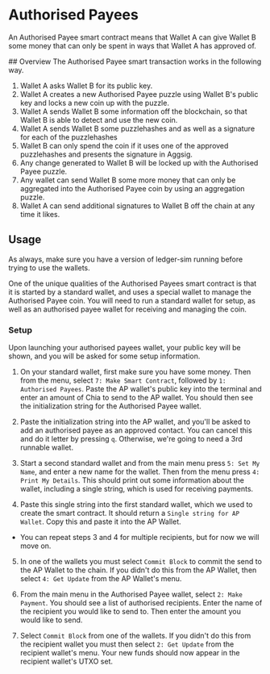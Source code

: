 # Authorised Payees

An Authorised Payee smart contract means that Wallet A can give Wallet B some money that can only be spent in ways that Wallet A has approved of.

## Overview
The Authorised Payee smart transaction works in the following way.

1. Wallet A asks Wallet B for its public key.
2. Wallet A creates a new Authorised Payee puzzle using Wallet B's public key and locks a new coin up with the puzzle.
3. Wallet A sends Wallet B some information off the blockchain, so that Wallet B is able to detect and use the new coin.
4. Wallet A sends Wallet B some puzzlehashes and as well as a signature for each of the puzzlehashes
5. Wallet B can only spend the coin if it uses one of the approved puzzlehashes and presents the signature in Aggsig.
6. Any change generated to Wallet B will be locked up with the Authorised Payee puzzle.
7. Any wallet can send Wallet B some more money that can only be aggregated into the Authorised Payee coin by using an aggregation puzzle.
8. Wallet A can send additional signatures to Wallet B off the chain at any time it likes.

## Usage

As always, make sure you have a version of ledger-sim running before trying to use the wallets.

One of the unique qualities of the Authorised Payees smart contract is that it is started by a standard wallet, and uses a special wallet to manage the Authorised Payee coin.
You will need to run a standard wallet for setup, as well as an authorised payee wallet for receiving and managing the coin.

### Setup

Upon launching your authorised payees wallet, your public key will be shown, and you will be asked for some setup information.

1. On your standard wallet, first make sure you have some money.
Then from the menu, select `7: Make Smart Contract`, followed by `1: Authorised Payees`.
Paste the AP wallet's public key into the terminal and enter an amount of Chia to send to the AP wallet.
You should then see the initialization string for the Authorised Payee wallet.

2. Paste the initialization string into the AP wallet, and you'll be asked to add an authorised payee as an approved contact.
You can cancel this and do it letter by pressing `q`. Otherwise, we're going to need a 3rd runnable wallet.

3. Start a second standard wallet and from the main menu press `5: Set My Name`, and enter a new name for the wallet.
Then from the menu press `4: Print My Details`.
This should print out some information about the wallet, including a single string, which is used for receiving payments.

4. Paste this single string into the first standard wallet, which we used to create the smart contract.
It should return a `Single string for AP Wallet`. Copy this and paste it into the AP Wallet.

* You can repeat steps 3 and 4 for multiple recipients, but for now we will move on.

5. In one of the wallets you must select `Commit Block` to commit the send to the AP Wallet to the chain.
If you didn't do this from the AP Wallet, then select `4: Get Update` from the AP Wallet's menu.

6. From the main menu in the Authorised Payee wallet, select `2: Make Payment`.
You should see a list of authorised recipients. Enter the name of the recipient you would like to send to.
Then enter the amount you would like to send.

7. Select `Commit Block` from one of the wallets.
If you didn't do this from the recipient wallet you must then select `2: Get Update` from the recipient wallet's menu.
Your new funds should now appear in the recipient wallet's UTXO set.
